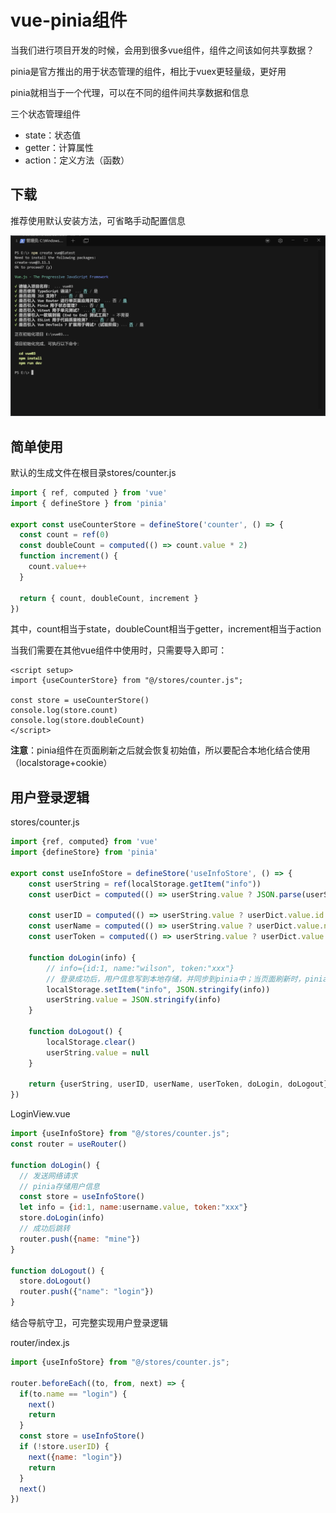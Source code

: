 # vue-pinia组件

当我们进行项目开发的时候，会用到很多vue组件，组件之间该如何共享数据？

pinia是官方推出的用于状态管理的组件，相比于vuex更轻量级，更好用

pinia就相当于一个代理，可以在不同的组件间共享数据和信息

三个状态管理组件

- state：状态值
- getter：计算属性
- action：定义方法（函数）

## 下载

推荐使用默认安装方法，可省略手动配置信息

![image-20241017153123579](assets/image-20241017153123579.png)

## 简单使用

默认的生成文件在根目录stores/counter.js

```js
import { ref, computed } from 'vue'
import { defineStore } from 'pinia'

export const useCounterStore = defineStore('counter', () => {
  const count = ref(0)
  const doubleCount = computed(() => count.value * 2)
  function increment() {
    count.value++
  }

  return { count, doubleCount, increment }
})

```

其中，count相当于state，doubleCount相当于getter，increment相当于action

当我们需要在其他vue组件中使用时，只需要导入即可：

```vue
<script setup>
import {useCounterStore} from "@/stores/counter.js";

const store = useCounterStore()
console.log(store.count)
console.log(store.doubleCount)
</script>
```

**注意**：pinia组件在页面刷新之后就会恢复初始值，所以要配合本地化结合使用（localstorage+cookie）

## 用户登录逻辑

stores/counter.js

```js
import {ref, computed} from 'vue'
import {defineStore} from 'pinia'

export const useInfoStore = defineStore('useInfoStore', () => {
	const userString = ref(localStorage.getItem("info"))
	const userDict = computed(() => userString.value ? JSON.parse(userString.value) : null)

	const userID = computed(() => userString.value ? userDict.value.id : null)
	const userName = computed(() => userString.value ? userDict.value.name : null)
	const userToken = computed(() => userString.value ? userDict.value.token : null)

	function doLogin(info) {
		// info={id:1, name:"wilson", token:"xxx"}
		// 登录成功后，用户信息写到本地存储，并同步到pinia中；当页面刷新时，pinia可以重新去localStorage中获取用户信息
		localStorage.setItem("info", JSON.stringify(info))
		userString.value = JSON.stringify(info)
	}

	function doLogout() {
		localStorage.clear()
		userString.value = null
	}

	return {userString, userID, userName, userToken, doLogin, doLogout}
})
```

LoginView.vue

```js
import {useInfoStore} from "@/stores/counter.js";
const router = useRouter()

function doLogin() {
  // 发送网络请求
  // pinia存储用户信息
  const store = useInfoStore()
  let info = {id:1, name:username.value, token:"xxx"}
  store.doLogin(info)
  // 成功后跳转
  router.push({name: "mine"})
}

function doLogout() {
  store.doLogout()
  router.push({"name": "login"})
}
```

结合导航守卫，可完整实现用户登录逻辑

router/index.js

```js
import {useInfoStore} from "@/stores/counter.js";

router.beforeEach((to, from, next) => {
  if(to.name == "login") {
    next()
    return
  }
  const store = useInfoStore()
  if (!store.userID) {
    next({name: "login"})
    return
  }
  next()
})
```

